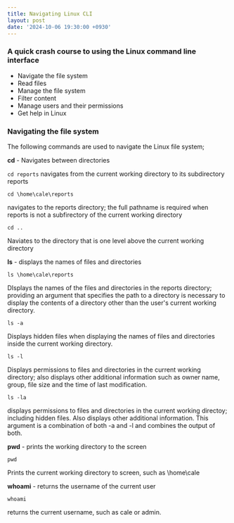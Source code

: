 ```yaml
---
title: Navigating Linux CLI
layout: post
date: '2024-10-06 19:30:00 +0930'
---
```

### A quick crash course to using the Linux command line interface

- Navigate the file system
- Read files
- Manage the file system
- Filter content
- Manage users and their permissions
- Get help in Linux

### Navigating the file system

The following commands are used to navigate the Linux file system;

**cd** - Navigates between directories

```cd reports```
navigates from the current working directory to its subdirectory reports

	cd \home\cale\reports
navigates to the reports directory; the full pathname is required when reports is not a subfirectory of the current working directory

	cd ..
Naviates to the directory that is one level above the current working directory

**ls** - displays the names of files and directories

	ls \home\cale\reports
DIsplays the names of the files and directories in the reports directory; providing an argument that specifies the path to a directory is necessary to display the contents of a directory other than the user's current working directory.

	ls -a
Displays hidden files when displaying the names of files and directories inside the current working directory.

	ls -l
Displays permissions to files and directories in the current working directory; also displays other additional information such as owner name, group, file size and the time of last modification.

	ls -la
displays permissions to files and directories in the current working directoy; including hidden files. Also displays other additional information. This argument is a combination of both -a and -l and combines the output of both.

**pwd** - prints the working directory to the screen

	pwd
Prints the current working directory to screen, such as \home\cale

**whoami** - returns the username of the current user

	whoami
returns the current username, such as cale or admin.
